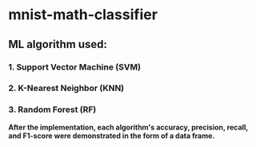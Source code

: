 # mnist-math-classifier

## ML algorithm used:
### 1. Support Vector Machine (SVM)
### 2. K-Nearest Neighbor (KNN)
### 3. Random Forest (RF)

**After the implementation, each algorithm's accuracy, precision, recall, and F1-score were demonstrated in the form of a data frame.**
